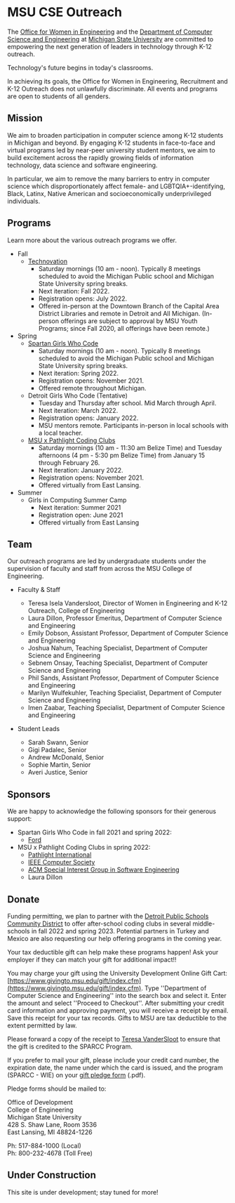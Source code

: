 # MSU CSE Outreach

The [Office for Women in Engineering](https://www.egr.msu.edu/wie/) and the [Department of Computer Science and Engineering](https://www.cse.msu.edu/) at [Michigan State University](https://www.msu.edu/) are committed to empowering the next generation of leaders in technology through K-12 outreach.

Technology's future begins in today's classrooms.

In achieving its goals, the Office for Women in Engineering, Recruitment and K-12 Outreach does not unlawfully
discriminate. All events and programs are open to students of all genders.

## Mission

We aim to broaden participation in computer science among K-12 students in Michigan and beyond. By engaging K-12 students in face-to-face and virtual programs led by near-peer university student mentors, we aim to build excitement across the rapidly growing fields of information technology, data science and software engineering.

In particular, we aim to remove the many barriers to entry in computer science which disproportionately affect female- and LGBTQIA+-identifying, Black, Latinx, Native American and socioeconomically underprivileged individuals.


## Programs

Learn more about the various outreach programs we offer.

- Fall
  - [Technovation](http://technovation.cadl.org/)
    - Saturday mornings (10 am - noon). Typically 8 meetings scheduled to avoid the Michigan Public school and Michigan State University spring breaks.
    - Next iteration: Fall 2022.
    - Registration opens: July 2022.
    - Offered in-person at the Downtown Branch of the Capital Area District Libraries and remote in Detroit and All Michigan. (In-person offerings are subject to approval by MSU Youth Programs; since Fall 2020, all offerings have been remote.)
- Spring
  - [Spartan Girls Who Code](https://www.spartangwc.org/)
    - Saturday mornings (10 am - noon). Typically 8 meetings scheduled to avoid the Michigan Public school and Michigan State University spring breaks.
    - Next iteration: Spring 2022.
    - Registration opens: November 2021.
    - Offered remote throughout Michigan.
  - Detroit Girls Who Code (Tentative)
    - Tuesday and Thursday after school. Mid March through April.
    - Next iteration: March 2022.
    - Registration opens: January 2022.
    - MSU mentors remote. Participants in-person in local schools with a local teacher.
  - [MSU x Pathlight Coding Clubs](https://msu-cse-outreach.github.io/belizeweb)
    - Saturday mornings (10 am - 11:30 am Belize Time) and Tuesday afternoons (4 pm - 5:30 pm Belize Time) from January 15 through February 26.
    - Next iteration: January 2022.
    - Registration opens: November 2021.
    - Offered virtually from East Lansing.
- Summer
  - Girls in Computing Summer Camp
    - Next iteration: Summer 2021
    - Registration open: June 2021
    - Offered virtually from East Lansing

## Team

Our outreach programs are led by undergraduate students under the supervision of faculty and staff from across the MSU College of Engineering.

- Faculty & Staff
  - Teresa Isela Vandersloot, Director of Women in Engineering and K-12 Outreach, College of Engineering
  - Laura Dillon, Professor Emeritus, Department of Computer Science and Engineering
  - Emily Dobson, Assistant Professor, Department of Computer Science and Engineering
  - Joshua Nahum, Teaching Specialist, Department of Computer Science and Engineering
  - Sebnem Onsay, Teaching Specialist, Department of Computer Science and Engineering
  - Phil Sands, Assistant Professor, Department of Computer Science and Engineering
  - Marilyn Wulfekuhler, Teaching Specialist, Department of Computer Science and Engineering
  - Imen Zaabar, Teaching Specialist, Department of Computer Science and Engineering

- Student Leads
  - Sarah Swann, Senior
  - Gigi Padalec, Senior
  - Andrew McDonald, Senior
  - Sophie Martin, Senior
  - Averi Justice, Senior

## Sponsors

We are happy to acknowledge the following sponsors for their generous support:

- Spartan Girls Who Code in fall 2021 and spring 2022:
  - [Ford](https://www.ford.com/)
- MSU x Pathlight Coding Clubs in spring 2022:
  - [Pathlight International](https://pathlight.org/)
  - [IEEE Computer Society](https://tc.computer.org/tcse/)
  - [ACM Special Interest Group in Software Engineering](https://www.sigsoft.org/)
  - Laura Dillon

## Donate

Funding permitting, we plan to partner with the [Detroit Public Schools Community District](https://www.detroitk12.org/) to offer after-school coding clubs in several middle-schools in fall 2022 and spring 2023. Potential partners in Turkey and Mexico are also requesting our help offering programs in the coming year.

Your tax deductible gift can help make these programs happen! Ask your employer if they can match your gift for additional impact!!

You may charge your gift using the University Development Online Gift Cart: [https://www.givingto.msu.edu/gift/index.cfm](https://www.givingto.msu.edu/gift/index.cfm). Type ''Department of Computer Science and Engineering'' into the search box and select it. Enter the amount and select ''Proceed to Checkout''. After submitting your credit card information and approving payment, you will receive a receipt by email. Save this receipt for your tax records. Gifts to MSU are tax deductible to the extent permitted by law.

Please forward a copy of the receipt to [Teresa VanderSloot](mailto:iselava1@msu.edu) to ensure that the gift is credited to the SPARCC Program.

If you prefer to mail your gift, please include your credit card number, the expiration date, the name under which the card is issued, and the program (SPARCC - WIE) on your [gift pledge form](https://www.egr.msu.edu/sites/default/files/pledgeform.pdf) (.pdf).

Pledge forms should be mailed to:  

  Office of Development  
  College of Engineering  
  Michigan State University  
  428 S. Shaw Lane, Room 3536  
  East Lansing, MI 48824-1226  

  Ph: 517-884-1000 (Local)  
  Ph: 800-232-4678 (Toll Free)  


## Under Construction

This site is under development; stay tuned for more!
